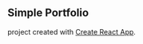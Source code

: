 ## Simple Portfolio

project created with [Create React App](https://github.com/facebookincubator/create-react-app).

